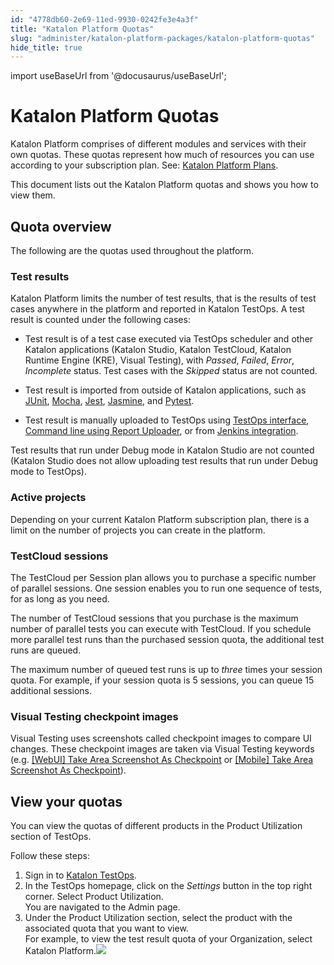 ```yaml
---
id: "4778db60-2e69-11ed-9930-0242fe3e4a3f"
title: "Katalon Platform Quotas"
slug: "administer/katalon-platform-packages/katalon-platform-quotas"
hide_title: true
---
```

import useBaseUrl from '@docusaurus/useBaseUrl';


# <a id="concept-6067" class="anchor_top_offset"/><a id="ariaid-title1" class="anchor_top_offset"/>Katalon Platform Quotas

<p xmlns="http://www.w3.org/1999/xhtml" className="p"><span className="ph">Katalon Platform</span>  comprises of different modules and services with their own quotas. These quotas represent how much of resources you can use according to your subscription plan. See: <a className="xref" href="/docs/administer/katalon-platform-packages/katalon-platform-plans"><span className="ph">Katalon Platform</span> Plans</a>.</p> 
<p xmlns="http://www.w3.org/1999/xhtml" className="p">This document lists out  the  <span className="ph">Katalon Platform</span> quotas and shows you how to view  them.</p> 

## <a id="concept-8991" class="anchor_top_offset"/>Quota overview

<p xmlns="http://www.w3.org/1999/xhtml" className="p">The following are the quotas used throughout the platform.</p> 

### Test results

<div xmlns="http://www.w3.org/1999/xhtml" className="p"><span className="ph">Katalon Platform</span> limits the number of test results, that is the results of test cases anywhere in the platform and reported in <span className="ph">Katalon TestOps</span>. A  test result is counted under the following cases: <ul className="ul"><li className="li"><p className="p">Test result is of a test case executed via <span className="ph">TestOps</span> scheduler and other Katalon applications (<span className="ph">Katalon Studio</span>, <span className="ph">Katalon TestCloud</span>, <span className="ph">Katalon Runtime Engine (KRE)</span>, <span className="ph">Visual Testing</span>), with <em className="ph i">Passed</em>, <em className="ph i">Failed</em>, <em className="ph i">Error</em>, <em className="ph i">Incomplete</em> status. Test cases with the <em className="ph i">Skipped</em> status are not counted.</p></li><li className="li"><p className="p">Test result is imported from outside of Katalon applications, such as <a className="xref" href="/docs/analyze/reports/upload-test-reports/upload-junit-and-katalon-studio-report-files-to-katalon-testops-manually">JUnit</a>, <a className="xref" href="/docs/analyze/reports/upload-test-reports/upload-reports-from-other-framework/upload-test-reports-from-mocha-to-katalon-testops">Mocha</a>, <a className="xref" href="/docs/analyze/reports/upload-test-reports/upload-reports-from-other-framework/upload-test-reports-from-jest-to-katalon-testops">Jest</a>, <a className="xref" href="/docs/analyze/reports/upload-test-reports/upload-reports-from-other-framework/upload-test-reports-from-jasmine-to-katalon-testops">Jasmine</a>, and  <a className="xref" href="/docs/analyze/reports/upload-test-reports/upload-reports-from-other-framework/upload-test-reports-from-pytest-to-katalon-testops">Pytest</a>.</p></li><li className="li">Test result is manually uploaded to <span className="ph">TestOps</span> using <a className="xref" href="/docs/analyze/reports/upload-test-reports/upload-junit-and-katalon-studio-report-files-to-katalon-testops-manually">TestOps interface</a>, <a className="xref" href="/docs/analyze/reports/upload-test-reports/upload-junit-and-report-files-to-using-command-line">Command line using Report Uploader</a>, or from <a className="xref" href="/docs/execute/cloud-based-test-execution/integration-with-other-vendors-for-cloud-execution/jenkins-integration">Jenkins integration</a>.</li></ul></div>
<p xmlns="http://www.w3.org/1999/xhtml" className="p">Test results that  run under Debug  mode in <span className="ph">Katalon Studio</span> are not counted (<span className="ph">Katalon Studio</span> does not allow uploading test results that run under Debug  mode to <span className="ph">TestOps</span>).</p> 

### Active projects

<p xmlns="http://www.w3.org/1999/xhtml" className="p">Depending on your current <span className="ph">Katalon Platform</span> subscription plan, there is a limit on the number of projects you can create in the platform. </p> 

### TestCloud sessions

<p xmlns="http://www.w3.org/1999/xhtml" className="p">The TestCloud per Session plan allows you to purchase a specific number of parallel sessions. One session enables you to run one sequence of tests, for as long as you need.</p> 
<p xmlns="http://www.w3.org/1999/xhtml" className="p">The number of TestCloud sessions that you purchase is the maximum number of parallel tests you can execute with TestCloud. If you schedule more parallel test runs than the purchased session quota, the additional test runs are queued. </p> 
<p xmlns="http://www.w3.org/1999/xhtml" className="p">The maximum number of queued test runs is up to <em className="ph i">three</em> times your session quota. For example, if your session quota is 5 sessions, you can queue 15 additional sessions.</p> 

### Visual Testing checkpoint images

<p xmlns="http://www.w3.org/1999/xhtml" className="p"><span className="ph">Visual Testing</span> uses screenshots called checkpoint images to compare UI changes. These checkpoint images are taken via <span className="ph">Visual Testing</span> keywords (e.g.   <a className="xref" href="/docs/author/keywords/keyword-description-in-katalon-studio/visual-based-web-testing-keywords/webui-take-area-screenshot-as-checkpoint">[WebUI] Take Area Screenshot As Checkpoint</a> or <a className="xref" href="/docs/author/keywords/keyword-description-in-katalon-studio/visual-based-mobile-testing-keywords/mobile-take-area-screenshot-as-checkpoint">[Mobile] Take Area Screenshot As Checkpoint</a>). </p> 

## <a id="task-5674" class="anchor_top_offset"/>View your quotas

<section xmlns="http://www.w3.org/1999/xhtml" className="section context"><p className="p">You can view the quotas of different products in  the <span className="ph uicontrol">Product Utilization</span> section of <span className="ph">TestOps</span>.</p><p className="p">Follow these steps:</p></section> 
<ol xmlns="http://www.w3.org/1999/xhtml" className="ol steps"><li className="li step stepexpand"><span className="ph cmd">Sign in to <a className="xref j-external-link" href="https://testops.katalon.io/" target="_blank">Katalon TestOps</a>.</span></li><li className="li step stepexpand"><span className="ph cmd">In the <span className="ph uicontrol">TestOps</span> homepage, click on the <em className="ph i">Settings</em> button in the top right corner. Select <span className="ph uicontrol">Product Utilization</span>.</span><div className="itemgroup stepresult">You are navigated to the <span className="ph uicontrol">Admin</span> page.</div></li><li className="li step stepexpand"><span className="ph cmd">Under the <span className="ph uicontrol">Product Utilization</span> section, select the product with the associated quota that you want to view.</span><div className="itemgroup stepxmp">For example, to view the test result quota of your Organization, select <span className="ph uicontrol">Katalon Platform</span>.<img className="image" width={700} src={useBaseUrl("/26b6e090-3321-11ed-9930-0242fe3e4a3f.png")} /></div></li></ol> 
